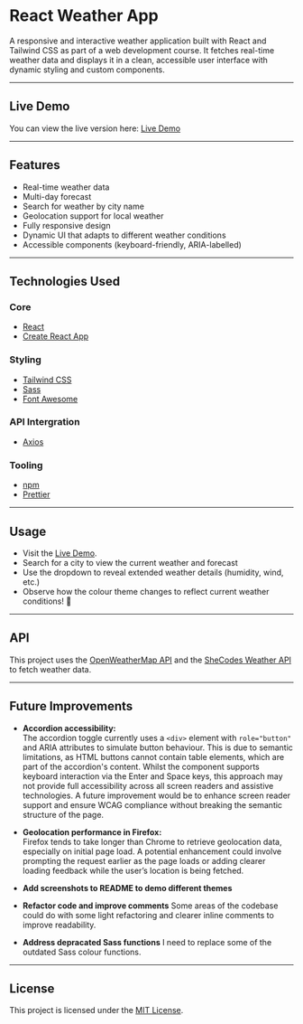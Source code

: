 # React Weather App

A responsive and interactive weather application built with React and Tailwind CSS as part of a web development course. It fetches real-time weather data and displays it in a clean, accessible user interface with dynamic styling and custom components.

---

## Live Demo

You can view the live version here: [Live Demo](https://precipitationstation.netlify.app/)

---

## Features

- Real-time weather data
- Multi-day forecast
- Search for weather by city name
- Geolocation support for local weather
- Fully responsive design
- Dynamic UI that adapts to different weather conditions
- Accessible components (keyboard-friendly, ARIA-labelled)

---

## Technologies Used

### Core

- [React](https://reactjs.org/)
- [Create React App](https://create-react-app.dev/)

### Styling

- [Tailwind CSS](https://tailwindcss.com/)
- [Sass](https://sass-lang.com/)
- [Font Awesome](https://fontawesome.com/)

### API Intergration

- [Axios](https://axios-http.com/)

### Tooling

- [npm](https://www.npmjs.com/)
- [Prettier](https://prettier.io/)

---

## Usage

- Visit the [Live Demo](https://precipitationstation.netlify.app/).
- Search for a city to view the current weather and forecast
- Use the dropdown to reveal extended weather details (humidity, wind, etc.)
- Observe how the colour theme changes to reflect current weather conditions! 🌈

---

## API

This project uses the [OpenWeatherMap API](https://openweathermap.org/api) and the [SheCodes Weather API](https://www.shecodes.io/weather) to fetch weather data.

---

## Future Improvements

- **Accordion accessibility:**  
  The accordion toggle currently uses a `<div>` element with `role="button"` and ARIA attributes to simulate button behaviour. This is due to semantic limitations, as HTML buttons cannot contain table elements, which are part of the accordion's content. Whilst the component supports keyboard interaction via the Enter and Space keys, this approach may not provide full accessibility across all screen readers and assistive technologies. A future improvement would be to enhance screen reader support and ensure WCAG compliance without breaking the semantic structure of the page.

- **Geolocation performance in Firefox:**  
  Firefox tends to take longer than Chrome to retrieve geolocation data, especially on initial page load. A potential enhancement could involve prompting the request earlier as the page loads or adding clearer loading feedback while the user’s location is being fetched.

- **Add screenshots to README to demo different themes**

- **Refactor code and improve comments**
  Some areas of the codebase could do with some light refactoring and clearer inline comments to improve readability.

- **Address depracated Sass functions**
  I need to replace some of the outdated Sass colour functions.

---

## License

This project is licensed under the [MIT License](LICENSE).
